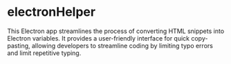 # electronHelper
This Electron app streamlines the process of converting HTML snippets into Electron variables. It provides a user-friendly interface for quick copy-pasting, allowing developers to streamline coding by limiting typo errors and limit repetitive typing.
